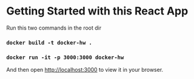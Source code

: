 # Getting Started with this React App

Run this two commands in the root dir

### `docker build -t docker-hw .`

### `docker run -it -p 3000:3000 docker-hw`

And then open [http://localhost:3000](http://localhost:3000) to view it in your browser.
